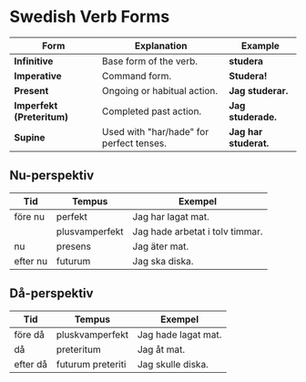 # Swedish Verb Forms

| Form                       | Explanation                              | Example               |
| -------------------------- | ---------------------------------------- | --------------------- |
| **Infinitive**             | Base form of the verb.                   | **studera**           |
| **Imperative**             | Command form.                            | **Studera!**          |
| **Present**                | Ongoing or habitual action.              | **Jag studerar.**     |
| **Imperfekt (Preteritum)** | Completed past action.                   | **Jag studerade.**    |
| **Supine**                 | Used with "har/hade" for perfect tenses. | **Jag har studerat.** |

## Nu-perspektiv

| Tid      | Tempus         | Exempel                         |
| -------- | -------------- | ------------------------------- |
| före nu  | perfekt        | Jag har lagat mat.              |
|          | plusvamperfekt | Jag hade arbetat i tolv timmar. |
| nu       | presens        | Jag äter mat.                   |
| efter nu | futurum        | Jag ska diska.                  |

## Då-perspektiv

| Tid      | Tempus            | Exempel             |
| -------- | ----------------- | ------------------- |
| före då  | pluskvamperfekt   | Jag hade lagat mat. |
| då       | preteritum        | Jag åt mat.         |
| efter då | futurum preteriti | Jag skulle diska.   |
